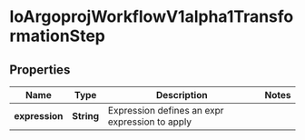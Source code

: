 

# IoArgoprojWorkflowV1alpha1TransformationStep


## Properties

Name | Type | Description | Notes
------------ | ------------- | ------------- | -------------
**expression** | **String** | Expression defines an expr expression to apply | 



